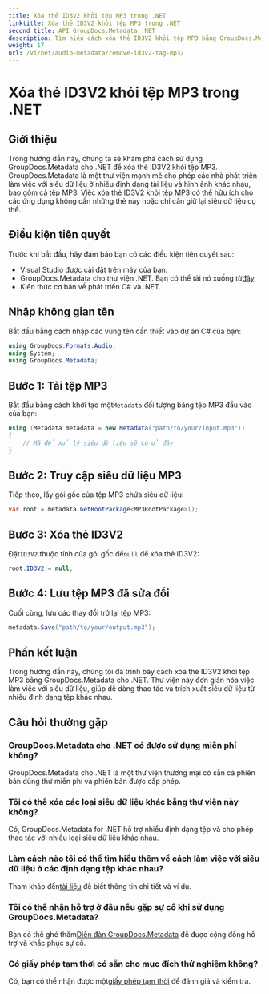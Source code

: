 ```yaml
---
title: Xóa thẻ ID3V2 khỏi tệp MP3 trong .NET
linktitle: Xóa thẻ ID3V2 khỏi tệp MP3 trong .NET
second_title: API GroupDocs.Metadata .NET
description: Tìm hiểu cách xóa thẻ ID3V2 khỏi tệp MP3 bằng GroupDocs.Metadata cho .NET. Quản lý hiệu quả siêu dữ liệu trong các dự án C# của bạn.
weight: 17
url: /vi/net/audio-metadata/remove-id3v2-tag-mp3/
---
```


# Xóa thẻ ID3V2 khỏi tệp MP3 trong .NET

## Giới thiệu
Trong hướng dẫn này, chúng ta sẽ khám phá cách sử dụng GroupDocs.Metadata cho .NET để xóa thẻ ID3V2 khỏi tệp MP3. GroupDocs.Metadata là một thư viện mạnh mẽ cho phép các nhà phát triển làm việc với siêu dữ liệu ở nhiều định dạng tài liệu và hình ảnh khác nhau, bao gồm cả tệp MP3. Việc xóa thẻ ID3V2 khỏi tệp MP3 có thể hữu ích cho các ứng dụng không cần những thẻ này hoặc chỉ cần giữ lại siêu dữ liệu cụ thể.
## Điều kiện tiên quyết
Trước khi bắt đầu, hãy đảm bảo bạn có các điều kiện tiên quyết sau:
- Visual Studio được cài đặt trên máy của bạn.
-  GroupDocs.Metadata cho thư viện .NET. Bạn có thể tải nó xuống từ[đây](https://releases.groupdocs.com/metadata/net/).
- Kiến thức cơ bản về phát triển C# và .NET.

## Nhập không gian tên
Bắt đầu bằng cách nhập các vùng tên cần thiết vào dự án C# của bạn:
```csharp
using GroupDocs.Formats.Audio;
using System;
using GroupDocs.Metadata;
```
## Bước 1: Tải tệp MP3
 Bắt đầu bằng cách khởi tạo một`Metadata` đối tượng bằng tệp MP3 đầu vào của bạn:
```csharp
using (Metadata metadata = new Metadata("path/to/your/input.mp3"))
{
    // Mã để xử lý siêu dữ liệu sẽ có ở đây
}
```
## Bước 2: Truy cập siêu dữ liệu MP3
Tiếp theo, lấy gói gốc của tệp MP3 chứa siêu dữ liệu:
```csharp
var root = metadata.GetRootPackage<MP3RootPackage>();
```
## Bước 3: Xóa thẻ ID3V2
 Đặt`ID3V2` thuộc tính của gói gốc để`null` để xóa thẻ ID3V2:
```csharp
root.ID3V2 = null;
```
## Bước 4: Lưu tệp MP3 đã sửa đổi
Cuối cùng, lưu các thay đổi trở lại tệp MP3:
```csharp
metadata.Save("path/to/your/output.mp3");
```

## Phần kết luận
Trong hướng dẫn này, chúng tôi đã trình bày cách xóa thẻ ID3V2 khỏi tệp MP3 bằng GroupDocs.Metadata cho .NET. Thư viện này đơn giản hóa việc làm việc với siêu dữ liệu, giúp dễ dàng thao tác và trích xuất siêu dữ liệu từ nhiều định dạng tệp khác nhau.

## Câu hỏi thường gặp
### GroupDocs.Metadata cho .NET có được sử dụng miễn phí không?
GroupDocs.Metadata cho .NET là một thư viện thương mại có sẵn cả phiên bản dùng thử miễn phí và phiên bản được cấp phép.
### Tôi có thể xóa các loại siêu dữ liệu khác bằng thư viện này không?
Có, GroupDocs.Metadata for .NET hỗ trợ nhiều định dạng tệp và cho phép thao tác với nhiều loại siêu dữ liệu khác nhau.
### Làm cách nào tôi có thể tìm hiểu thêm về cách làm việc với siêu dữ liệu ở các định dạng tệp khác nhau?
 Tham khảo đến[tài liệu](https://tutorials.groupdocs.com/metadata/net/) để biết thông tin chi tiết và ví dụ.
### Tôi có thể nhận hỗ trợ ở đâu nếu gặp sự cố khi sử dụng GroupDocs.Metadata?
 Bạn có thể ghé thăm[Diễn đàn GroupDocs.Metadata](https://forum.groupdocs.com/c/metadata/14) để được cộng đồng hỗ trợ và khắc phục sự cố.
### Có giấy phép tạm thời có sẵn cho mục đích thử nghiệm không?
Có, bạn có thể nhận được một[giấy phép tạm thời](https://purchase.groupdocs.com/temporary-license/) để đánh giá và kiểm tra.